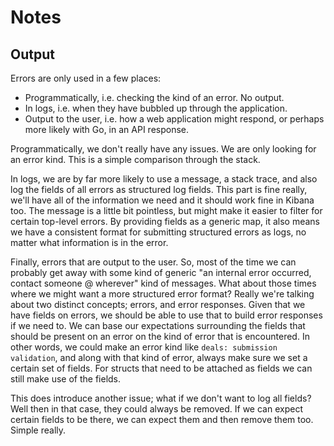 # Notes

## Output

Errors are only used in a few places:

* Programmatically, i.e. checking the kind of an error. No output.
* In logs, i.e. when they have bubbled up through the application.
* Output to the user, i.e. how a web application might respond, or perhaps more likely with Go, in 
an API response.

Programmatically, we don't really have any issues. We are only looking for an error kind. This is a 
simple comparison through the stack.

In logs, we are by far more likely to use a message, a stack trace, and also log the fields of all
errors as structured log fields. This part is fine really, we'll have all of the information we need
and it should work fine in Kibana too. The message is a little bit pointless, but might make it 
easier to filter for certain top-level errors. By providing fields as a generic map, it also means
we have a consistent format for submitting structured errors as logs, no matter what information is
in the error.

Finally, errors that are output to the user. So, most of the time we can probably get away with some
kind of generic "an internal error occurred, contact someone @ wherever" kind of messages. What
about those times where we might want a more structured error format? Really we're talking about two
distinct concepts; errors, and error responses. Given that we have fields on errors, we should be
able to use that to build error responses if we need to. We can base our expectations surrounding
the fields that should be present on an error on the kind of error that is encountered. In other 
words, we could make an error kind like `deals: submission validation`, and along with that kind of 
error, always make sure we set a certain set of fields. For structs that need to be attached as 
fields we can still make use of the fields.

This does introduce another issue; what if we don't want to log all fields? Well then in that case,
they could always be removed. If we can expect certain fields to be there, we can expect them and 
then remove them too. Simple really.
